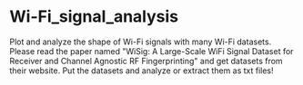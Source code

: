 # Wi-Fi_signal_analysis
Plot and analyze the shape of Wi-Fi signals with many Wi-Fi datasets. Please read the paper named "WiSig: A Large-Scale WiFi Signal Dataset for
Receiver and Channel Agnostic RF Fingerprinting" and get datasets from their website. Put the datasets and analyze or extract them as txt files!
